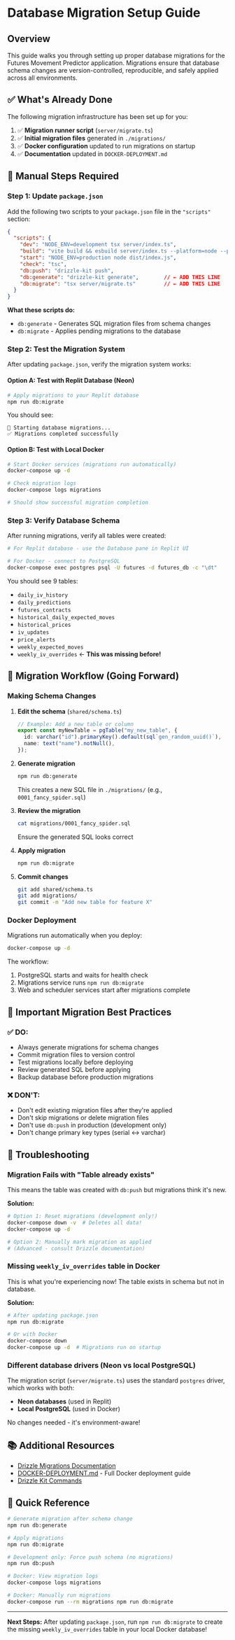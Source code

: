 # Database Migration Setup Guide

## Overview

This guide walks you through setting up proper database migrations for the Futures Movement Predictor application. Migrations ensure that database schema changes are version-controlled, reproducible, and safely applied across all environments.

## ✅ What's Already Done

The following migration infrastructure has been set up for you:

1. ✅ **Migration runner script** (`server/migrate.ts`)
2. ✅ **Initial migration files** generated in `./migrations/`
3. ✅ **Docker configuration** updated to run migrations on startup
4. ✅ **Documentation** updated in `DOCKER-DEPLOYMENT.md`

## 📝 Manual Steps Required

### Step 1: Update `package.json`

Add the following two scripts to your `package.json` file in the `"scripts"` section:

```json
{
  "scripts": {
    "dev": "NODE_ENV=development tsx server/index.ts",
    "build": "vite build && esbuild server/index.ts --platform=node --packages=external --bundle --format=esm --outdir=dist",
    "start": "NODE_ENV=production node dist/index.js",
    "check": "tsc",
    "db:push": "drizzle-kit push",
    "db:generate": "drizzle-kit generate",        // ← ADD THIS LINE
    "db:migrate": "tsx server/migrate.ts"         // ← ADD THIS LINE
  }
}
```

**What these scripts do:**

- `db:generate` - Generates SQL migration files from schema changes
- `db:migrate` - Applies pending migrations to the database

### Step 2: Test the Migration System

After updating `package.json`, verify the migration system works:

#### Option A: Test with Replit Database (Neon)

```bash
# Apply migrations to your Replit database
npm run db:migrate
```

You should see:
```
🔄 Starting database migrations...
✅ Migrations completed successfully
```

#### Option B: Test with Local Docker

```bash
# Start Docker services (migrations run automatically)
docker-compose up -d

# Check migration logs
docker-compose logs migrations

# Should show successful migration completion
```

### Step 3: Verify Database Schema

After running migrations, verify all tables were created:

```bash
# For Replit database - use the Database pane in Replit UI

# For Docker - connect to PostgreSQL
docker-compose exec postgres psql -U futures -d futures_db -c "\dt"
```

You should see 9 tables:
- `daily_iv_history`
- `daily_predictions`
- `futures_contracts`
- `historical_daily_expected_moves`
- `historical_prices`
- `iv_updates`
- `price_alerts`
- `weekly_expected_moves`
- `weekly_iv_overrides` ← **This was missing before!**

## 🔄 Migration Workflow (Going Forward)

### Making Schema Changes

1. **Edit the schema** (`shared/schema.ts`)
   ```typescript
   // Example: Add a new table or column
   export const myNewTable = pgTable("my_new_table", {
     id: varchar("id").primaryKey().default(sql`gen_random_uuid()`),
     name: text("name").notNull(),
   });
   ```

2. **Generate migration**
   ```bash
   npm run db:generate
   ```
   This creates a new SQL file in `./migrations/` (e.g., `0001_fancy_spider.sql`)

3. **Review the migration**
   ```bash
   cat migrations/0001_fancy_spider.sql
   ```
   Ensure the generated SQL looks correct

4. **Apply migration**
   ```bash
   npm run db:migrate
   ```

5. **Commit changes**
   ```bash
   git add shared/schema.ts
   git add migrations/
   git commit -m "Add new table for feature X"
   ```

### Docker Deployment

Migrations run automatically when you deploy:

```bash
docker-compose up -d
```

The workflow:
1. PostgreSQL starts and waits for health check
2. Migrations service runs `npm run db:migrate`
3. Web and scheduler services start after migrations complete

## 🚨 Important Migration Best Practices

### ✅ DO:
- Always generate migrations for schema changes
- Commit migration files to version control
- Test migrations locally before deploying
- Review generated SQL before applying
- Backup database before production migrations

### ❌ DON'T:
- Don't edit existing migration files after they're applied
- Don't skip migrations or delete migration files
- Don't use `db:push` in production (development only)
- Don't change primary key types (serial ↔ varchar)

## 🐛 Troubleshooting

### Migration Fails with "Table already exists"

This means the table was created with `db:push` but migrations think it's new.

**Solution:**
```bash
# Option 1: Reset migrations (development only!)
docker-compose down -v  # Deletes all data!
docker-compose up -d

# Option 2: Manually mark migration as applied
# (Advanced - consult Drizzle documentation)
```

### Missing `weekly_iv_overrides` table in Docker

This is what you're experiencing now! The table exists in schema but not in database.

**Solution:**
```bash
# After updating package.json
npm run db:migrate

# Or with Docker
docker-compose down
docker-compose up -d  # Migrations run on startup
```

### Different database drivers (Neon vs local PostgreSQL)

The migration script (`server/migrate.ts`) uses the standard `postgres` driver, which works with both:
- **Neon databases** (used in Replit)
- **Local PostgreSQL** (used in Docker)

No changes needed - it's environment-aware!

## 📚 Additional Resources

- [Drizzle Migrations Documentation](https://orm.drizzle.team/docs/migrations)
- [DOCKER-DEPLOYMENT.md](./DOCKER-DEPLOYMENT.md) - Full Docker deployment guide
- [Drizzle Kit Commands](https://orm.drizzle.team/kit-docs/overview)

## 🎯 Quick Reference

```bash
# Generate migration after schema change
npm run db:generate

# Apply migrations
npm run db:migrate

# Development only: Force push schema (no migrations)
npm run db:push

# Docker: View migration logs
docker-compose logs migrations

# Docker: Manually run migrations
docker-compose run --rm migrations npm run db:migrate
```

---

**Next Steps:** After updating `package.json`, run `npm run db:migrate` to create the missing `weekly_iv_overrides` table in your local Docker database!
